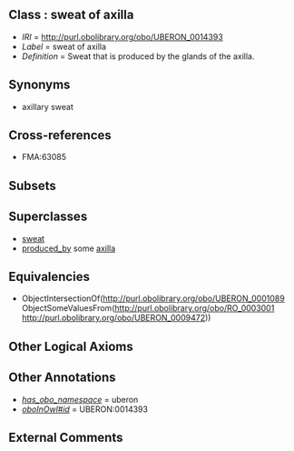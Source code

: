
## Class : sweat of axilla

 * *IRI* = http://purl.obolibrary.org/obo/UBERON_0014393
 * *Label* = sweat of axilla
 * *Definition* = Sweat that is produced by the glands of the axilla.

## Synonyms

 * axillary sweat

## Cross-references

 * FMA:63085

## Subsets


## Superclasses

 * [sweat](../../UBERON/89/UBERON_0001089.md)
 * [produced_by](../../RO/01/RO_0003001.md) some [axilla](../../UBERON/72/UBERON_0009472.md)

## Equivalencies

 * ObjectIntersectionOf(<http://purl.obolibrary.org/obo/UBERON_0001089> ObjectSomeValuesFrom(<http://purl.obolibrary.org/obo/RO_0003001> <http://purl.obolibrary.org/obo/UBERON_0009472>))

## Other Logical Axioms


## Other Annotations

 * *[has_obo_namespace](../../ce/oboInOwl#hasOBONamespace.md)* = uberon
 * *[oboInOwl#id](../../id/oboInOwl#id.md)* = UBERON:0014393

## External Comments

